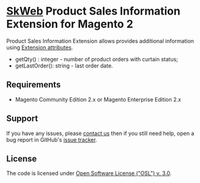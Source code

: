 # [SkWeb](https://skamnev.com) Product Sales Information Extension for Magento 2

Product Sales Information Extension allows provides additional information using [Extension attributes](https://devdocs.magento.com/guides/v2.0/extension-dev-guide/attributes.html).

* getQty() : integer - number of product orders with curtain status;
* getLastOrder(): string - last order date.

## Requirements
  * Magento Community Edition 2.x or Magento Enterprise Edition 2.x

## Support
If you have any issues, please [contact us](mailto:sergey.kamnev@gmail.com)
then if you still need help, open a bug report in GitHub's
[issue tracker](https://github.com/skamnev).

## License
The code is licensed under [Open Software License ("OSL") v. 3.0](http://opensource.org/licenses/osl-3.0.php).
